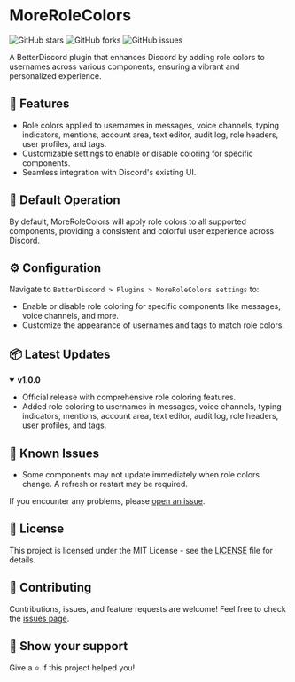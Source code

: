 # MoreRoleColors

![GitHub stars](https://img.shields.io/github/stars/DaddyBoard/MoreRoleColors?style=social)
![GitHub forks](https://img.shields.io/github/forks/DaddyBoard/MoreRoleColors?style=social)
![GitHub issues](https://img.shields.io/github/issues/DaddyBoard/MoreRoleColors)

A BetterDiscord plugin that enhances Discord by adding role colors to usernames across various components, ensuring a vibrant and personalized experience.

## 🚀 Features

- Role colors applied to usernames in messages, voice channels, typing indicators, mentions, account area, text editor, audit log, role headers, user profiles, and tags.
- Customizable settings to enable or disable coloring for specific components.
- Seamless integration with Discord's existing UI.

## 🔧 Default Operation

By default, MoreRoleColors will apply role colors to all supported components, providing a consistent and colorful user experience across Discord.

## ⚙️ Configuration

Navigate to `BetterDiscord > Plugins > MoreRoleColors settings` to:
- Enable or disable role coloring for specific components like messages, voice channels, and more.
- Customize the appearance of usernames and tags to match role colors.

## 📦 Latest Updates

<details open>
<summary><strong>v1.0.0</strong></summary>

- Official release with comprehensive role coloring features.
- Added role coloring to usernames in messages, voice channels, typing indicators, mentions, account area, text editor, audit log, role headers, user profiles, and tags.

</details>

## 🐛 Known Issues

- Some components may not update immediately when role colors change. A refresh or restart may be required.

If you encounter any problems, please [open an issue](https://github.com/DaddyBoard/MoreRoleColors/issues).

## 📄 License

This project is licensed under the MIT License - see the [LICENSE](https://github.com/DaddyBoard/MoreRoleColors/blob/main/LICENSE) file for details.

## 🤝 Contributing

Contributions, issues, and feature requests are welcome! Feel free to check the [issues page](https://github.com/DaddyBoard/MoreRoleColors/issues).

## 🌟 Show your support

Give a ⭐️ if this project helped you!
